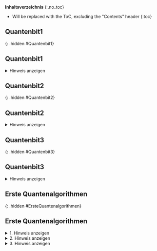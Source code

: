 <style>
  .hidden {
    visibility: hidden;
    height: 0px !important;
    padding: 0px !important;
    margin: 0px !important;
    border: 0px solid black !important;
  }
</style>

__Inhaltsverzeichnis__
{:.no_toc}
* Will be replaced with the ToC, excluding the "Contents" header
{:toc}

## Quantenbit1
{: .hidden #Quantenbit1}
<h2>Quantenbit1</h2> 
<details>
  <summary>Hinweis anzeigen</summary> 
  Umlaute werden aufgelöst (ü = ue ...). 
  Code besteht aus drei Zahlen.
</details>

## Quantenbit2
{: .hidden #Quantenbit2}
<h2>Quantenbit2</h2> 
<details>
  <summary>Hinweis anzeigen</summary> 
  Umlaute werden aufgelöst (ü = ue ...). 
  Code besteht aus drei Zahlen.
</details>

## Quantenbit3
{: .hidden #Quantenbit3}
<h2>Quantenbit3</h2> 
<details>
  <summary>Hinweis anzeigen</summary> 
  Umlaute werden aufgelöst (ü = ue ...). 
  Code besteht aus drei Zahlen.
</details>

## Erste Quantenalgorithmen
{: .hidden #ErsteQuantenalgorithmen}
<h2>Erste Quantenalgorithmen</h2> 
<details>
  <summary>1. Hinweis anzeigen</summary> 
  In dem Text verstecken sich Umschreibungen für verschiedene Algorithmen.
</details>
<details>
  <summary>2. Hinweis anzeigen</summary> 
  Das Passwort ergibt sich aus der richtigen Reihenfolge der Zahlen, die an den Algorithmen stehen.
</details>
<details>
  <summary>3. Hinweis anzeigen</summary> 
  Bei den Algorithmen handelt es sich um:
  1: Superposition mit Verschränkung
  2: Superposition ohne Verschränkung (Algorithmus: Zufallsgenerator)
  3: Toffoli-Gatter
  4: Algorithmus zur Teleportation
  5: Bell-Messung
  6: Algorithmus von Deutsch-Jozsa
</details>

